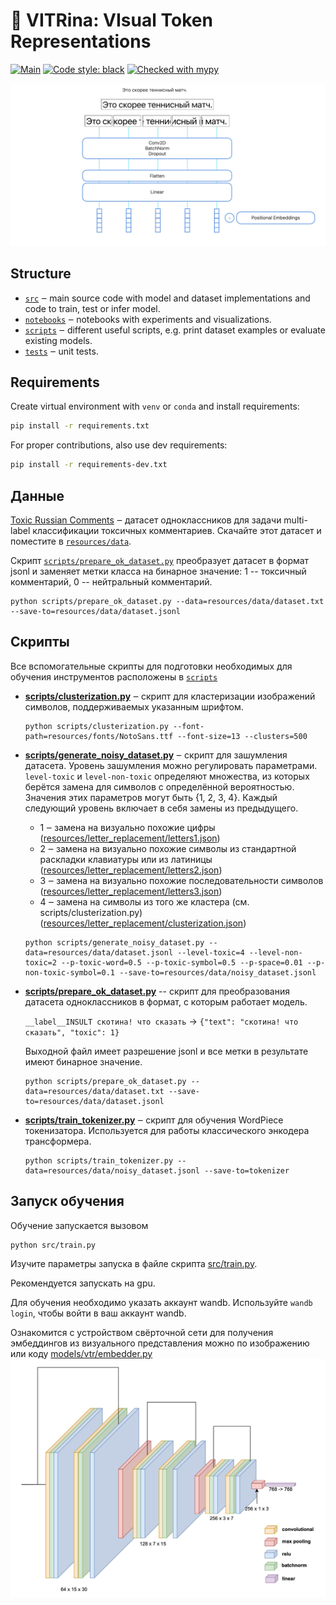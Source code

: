 # 👀 VITRina: VIsual Token Representations

[![Main](https://github.com/deepvk/vitrina/actions/workflows/main.yaml/badge.svg)](https://github.com/vitrina/actions/workflows/main.yaml)
[![Code style: black](https://img.shields.io/badge/code%20style-black-000000.svg)](https://github.com/psf/black)
[![Checked with mypy](http://www.mypy-lang.org/static/mypy_badge.svg)](http://mypy-lang.org/)

![](resources/images/vtr_architecture.jpg)


## Structure

- [`src`](./src) ‒ main source code with model and dataset implementations and code to train, test or infer model.
- [`notebooks`](./notebooks) ‒ notebooks with experiments and visualizations.
- [`scripts`](./scripts) ‒ different useful scripts, e.g. print dataset examples or evaluate existing models.
- [`tests`](./tests) ‒ unit tests.

## Requirements

Create virtual environment with `venv` or `conda` and install requirements:
```bash
pip install -r requirements.txt
```

For proper contributions, also use dev requirements:
```bash
pip install -r requirements-dev.txt
```

## Данные
[Toxic Russian Comments](https://www.kaggle.com/datasets/alexandersemiletov/toxic-russian-comments) ‒ датасет одноклассников для задачи multi-label классификации токсичных комментариев. 
Скачайте этот датасет и поместите в [`resources/data`](./resources/data).

Скрипт [`scripts/prepare_ok_dataset.py`](./scripts/prepare_ok_dataset.py) преобразует датасет в формат jsonl и заменяет метки класса на бинарное значение: 1 -- токсичный комментарий,
0 -- нейтральный комментарий.
```shell
python scripts/prepare_ok_dataset.py --data=resources/data/dataset.txt --save-to=resources/data/dataset.jsonl
```

## Скрипты

Все вспомогательные скрипты для подготовки необходимых для обучения инструментов расположены в [`scripts`](./scripts)

* [__scripts/clusterization.py__](./scripts/clusterization.py) ‒ скрипт для кластеризации изображений символов, поддерживаемых указанным шрифтом.
    ```shell
    python scripts/clusterization.py --font-path=resources/fonts/NotoSans.ttf --font-size=13 --clusters=500
    ```

* [__scripts/generate_noisy_dataset.py__](./scripts/generate_noisy_dataset.py) ‒ скрипт для зашумления датасета.
Уровень зашумления можно регулировать параметрами. `level-toxic` и `level-non-toxic` определяют множества, из которых берётся замена для символов с определённой вероятностью.
Значения этих параметров могут быть {1, 2, 3, 4}. Каждый следующий уровень включает в себя замены из предыдущего.
  * 1 ‒ замена на визуально похожие цифры ([resources/letter_replacement/letters1.json](resources/letter_replacement/letters1.json))
  * 2 ‒ замена на визуально похожие символы из стандартной раскладки клавиатуры или из латиницы ([resources/letter_replacement/letters2.json](resources/letter_replacement/letters2.json))
  * 3 ‒ замена на визуально похожие последовательности символов ([resources/letter_replacement/letters3.json](resources/letter_replacement/letters3.json))
  * 4 ‒ замена на символы из того же кластера (см. scripts/clusterization.py) ([resources/letter_replacement/clusterization.json](resources/letter_replacement/clusterization.json))
    
  ```shell
  python scripts/generate_noisy_dataset.py --data=resources/data/dataset.jsonl --level-toxic=4 --level-non-toxic=2 --p-toxic-word=0.5 --p-toxic-symbol=0.5 --p-space=0.01 --p-non-toxic-symbol=0.1 --save-to=resources/data/noisy_dataset.jsonl
   ```

* [__scripts/prepare_ok_dataset.py__](./scripts/prepare_ok_dataset.py) -- скрипт для преобразования датасета одноклассников в формат, с которым работает модель.

    `__label__INSULT скотина! что сказать` -> `{"text": "скотина! что сказать", "toxic": 1}`

    Выходной файл имеет разрешение jsonl и все метки в результате имеют бинарное значение.

    ```shell
    python scripts/prepare_ok_dataset.py --data=resources/data/dataset.txt --save-to=resources/data/dataset.jsonl
    ```

* [__scripts/train_tokenizer.py__](./scripts/train_tokenizer.py) ‒ скрипт для обучения WordPiece токенизатора. Используется для работы классического энкодера трансформера.
  ```shell
  python scripts/train_tokenizer.py --data=resources/data/noisy_dataset.jsonl --save-to=tokenizer
  ```
## Запуск обучения

Обучение запускается вызовом
```shell
python src/train.py
```

Изучите параметры запуска в файле скрипта [src/train.py](./src/train.py).

Рекомендуется запускать на gpu.

Для обучения необходимо указать аккаунт wandb. Используйте `wandb login`, чтобы войти в ваш аккаунт wandb.

Ознакомится с устройством свёрточной сети для получения эмбеддингов из визуального представления можно по изображению или коду [models/vtr/embedder.py](./models/vtr/embedder.py)
![](resources/images/conv_architecture.jpg)
